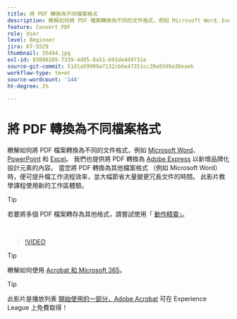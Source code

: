 ```yaml
---
title: 將 PDF 轉換為不同檔案格式
description: 瞭解如何將 PDF 檔案轉換為不同的文件格式，例如 Microsoft Word、Excel 或 PowerPoint
feature: Convert PDF
role: User
level: Beginner
jira: KT-5529
thumbnail: 35494.jpg
exl-id: 83896285-7339-4d95-8a51-b91de4d4731a
source-git-commit: 51d1a59999a7132cb6e47351cc39a93d9a38eaeb
workflow-type: tm+mt
source-wordcount: '144'
ht-degree: 2%

---
```


# 將 PDF 轉換為不同檔案格式

瞭解如何將 PDF 檔案轉換為不同的文件格式，例如 [Microsoft Word](https://www.adobe.com/tw/acrobat/online/pdf-to-word.html)、 [PowerPoint](https://www.adobe.com/tw/acrobat/online/pdf-to-ppt.html) 和 [Excel](https://www.adobe.com/tw/acrobat/online/pdf-to-excel.html)。 我們也提供將 PDF 轉換為 [Adobe Express](https://express.adobe.com) 以新增品牌化設計元素的內容。 當您將 PDF 轉換為其他檔案格式 （例如 Microsoft Word） 時，便可提升檔工作流程效率，並大幅節省大量變更冗長文件的時間。 此影片教學課程使用新的工作區體驗。

>[!TIP]
>
>若要將多個 PDF 檔案轉存為其他格式，請嘗試使用「 [動作精靈」](../advanced-tasks/action.md)。

<br>

>[!VIDEO](https://video.tv.adobe.com/v/35494?quality=12&learn=on&hidetitle=true)

>[!TIP]
>
>瞭解如何使用 [Acrobat 和 Microsoft 365](../integrate/integrate-overview.md)。

>[!TIP]
>
>此影片是播放列表 [開始使用的一部分，Adobe Acrobat](https://experienceleague.adobe.com/en/playlists/acrobat-get-started-business-users) 可在 Experience League 上免費取得！

